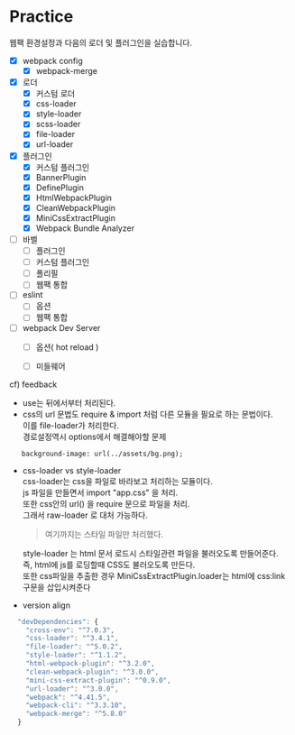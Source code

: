 # Practice

웹팩 환경설정과 다음의 로더 및 플러그인을 실습합니다. 

- [x] webpack config
    - [x] webpack-merge
- [x] 로더
  - [x] 커스텀 로더
  - [x] css-loader
  - [x] style-loader
  - [x] scss-loader
  - [x] file-loader
  - [x] url-loader
- [x] 플러그인
  - [x] 커스텀 플러그인
  - [x] BannerPlugin
  - [x] DefinePlugin
  - [x] HtmlWebpackPlugin
  - [x] CleanWebpackPlugin
  - [x] MiniCssExtractPlugin
  - [x] Webpack Bundle Analyzer  
- [ ] 바벨
  - [ ] 플러그인
  - [ ] 커스텀 플러그인
  - [ ] 폴리필
  - [ ] 웹팩 통합
- [ ] eslint
  - [ ] 옵션
  - [ ] 웹팩 통합
- [ ] webpack Dev Server 
  - [ ] 옵션( hot reload )
  - [ ] 미들웨어


cf) feedback


- use는 뒤에서부터 처리된다.  
- css의 url 문법도 require & import 처럼 다른 모듈을 필요로 하는 문법이다.    
   이를 file-loader가 처리한다.      
   경로설정역시 options에서 해결해야할 문제  
```
   background-image: url(../assets/bg.png);
```

- css-loader vs style-loader  
    css-loader는 css을 파일로 바라보고 처리하는 모듈이다.  
    js 파일을 만들면서 import "app.css" 을 처리.  
    또한 css안의 url() 을 require 문으로 파일을 처리.  
    그래서 raw-loader 로 대처 가능하다.  
    >여기까지는 스타일 파일만 처리했다.  

    style-loader 는 html 문서 로드시 스타일관련 파일을 불러오도록 만들어준다.  
    즉, html에 js를 로딩할때 CSS도 불러오도록 만든다.    
    또한 css파일을 추출한 경우 MiniCssExtractPlugin.loader는 
    html에 css:link 구문을 삽입시켜준다   


- version align
```js
  "devDependencies": {
    "cross-env": "^7.0.3",
    "css-loader": "^3.4.1",
    "file-loader": "^5.0.2",
    "style-loader": "^1.1.2",
    "html-webpack-plugin": "^3.2.0",
    "clean-webpack-plugin": "^3.0.0",
    "mini-css-extract-plugin": "^0.9.0",
    "url-loader": "^3.0.0",
    "webpack": "^4.41.5",
    "webpack-cli": "^3.3.10",
    "webpack-merge": "^5.8.0"
  }
```


